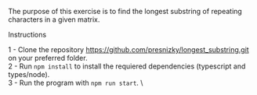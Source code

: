 The purpose of this exercise is to find the longest substring of repeating characters in a given matrix.

Instructions

1 - Clone the repository https://github.com/presnizky/longest_substring.git on your preferred folder. \
2 - Run `npm install` to install the requiered dependencies (typescript and types/node). \
3 - Run the program with `npm run start`. \
